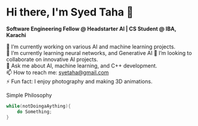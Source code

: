 # Hi there, I'm Syed Taha 👋

**Software Engineering Fellow @ Headstarter AI | CS Student @ IBA, Karachi**

🔭 I’m currently working on various AI and machine learning projects.  
🌱 I’m currently learning neural networks, and Generative AI
👯 I’m looking to collaborate on innovative AI projects.  
💬 Ask me about AI, machine learning, and C++ development.  
📫 How to reach me: [syetaha@gmail.com](mailto:syetaha@gmail.com)  
⚡ Fun fact: I enjoy photography and making 3D animations.

Simple Philosophy

```cpp
while(notDoingaAything){
    do Something;
}
```
